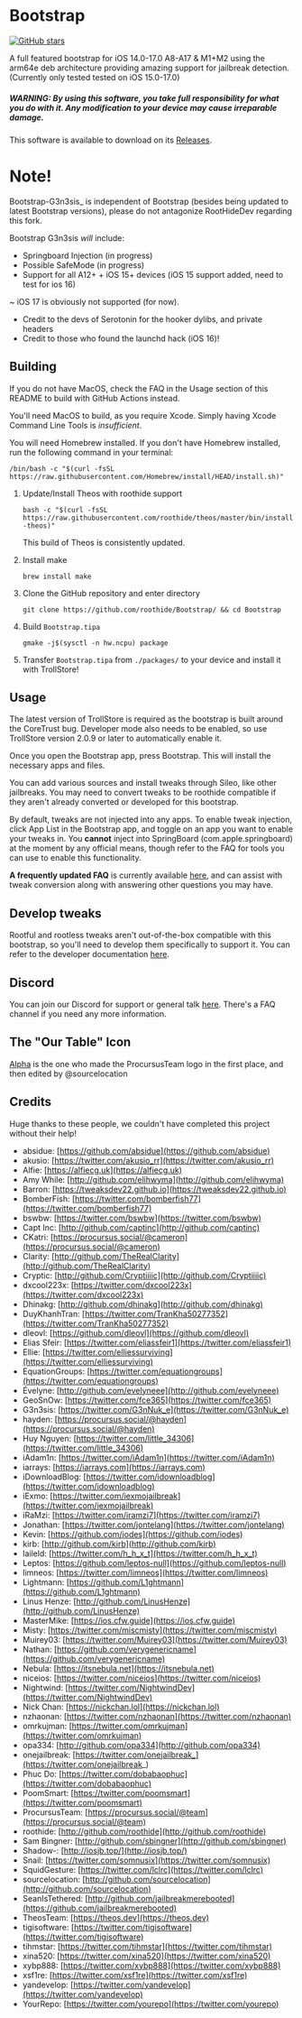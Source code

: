 # Bootstrap

[![GitHub stars](https://img.shields.io/github/stars/roothide/Bootstrap?style=social)](https://github.com/roothide/Bootstrap/stargazers)

A full featured bootstrap for iOS 14.0-17.0 A8-A17 & M1+M2 using the arm64e deb architecture providing amazing support for jailbreak detection. (Currently only tested tested on iOS 15.0-17.0)

##### *WARNING:* By using this software, you take full responsibility for what you do with it. Any modification to your device may cause irreparable damage.

This software is available to download on its [Releases](https://github.com/roothide/Bootstrap/releases).

# Note!
Bootstrap-G3n3sis_ is independent of Bootstrap (besides being updated to latest Bootstrap versions), please do not antagonize RootHideDev regarding this fork.

Bootstrap G3n3sis *will* include:
- Springboard Injection (in progress)
- Possible SafeMode (in progress)
- Support for all A12+ + iOS 15+ devices (iOS 15 support added, need to test for ios 16)

~ iOS 17 is obviously not supported (for now).

* Credit to the devs of Serotonin for the hooker dylibs, and private headers 
* Credit to those who found the launchd hack (iOS 16)!

## Building

If you do not have MacOS, check the FAQ in the Usage section of this README to build with GitHub Actions instead.

You'll need MacOS to build, as you require Xcode. Simply having Xcode Command Line Tools is *insufficient*.

You will need Homebrew installed. If you don't have Homebrew installed, run the following command in your terminal:

`/bin/bash -c "$(curl -fsSL https://raw.githubusercontent.com/Homebrew/install/HEAD/install.sh)"`

 1. Update/Install Theos with roothide support
    
    `bash -c "$(curl -fsSL https://raw.githubusercontent.com/roothide/theos/master/bin/install-theos)"`
    
    This build of Theos is consistently updated.

 2. Install make

    `brew install make`

 3. Clone the GitHub repository and enter directory

    `git clone https://github.com/roothide/Bootstrap/ && cd Bootstrap`

 5. Build `Bootstrap.tipa`

    `gmake -j$(sysctl -n hw.ncpu) package`

 6. Transfer `Bootstrap.tipa` from `./packages/` to your device and install it with TrollStore!

## Usage

The latest version of TrollStore is required as the bootstrap is built around the CoreTrust bug. Developer mode also needs to be enabled, so use TrollStore version 2.0.9 or later to automatically enable it.

Once you open the Bootstrap app, press Bootstrap. This will install the necessary apps and files.

You can add various sources and install tweaks through Sileo, like other jailbreaks. You may need to convert tweaks to be roothide compatible if they aren't already converted or developed for this bootstrap.

By default, tweaks are not injected into any apps. To enable tweak injection, click App List in the Bootstrap app, and toggle on an app you want to enable your tweaks in. You **cannot** inject into SpringBoard (com.apple.springboard) at the moment by any official means, though refer to the FAQ for tools you can use to enable this functionality.

**A frequently updated FAQ** is currently available [here](https://github.com/dleovl/Bootstrap/blob/faq/README.md), and can assist with tweak conversion along with answering other questions you may have.

## Develop tweaks

Rootful and rootless tweaks aren't out-of-the-box compatible with this bootstrap, so you'll need to develop them specifically to support it. You can refer to the developer documentation [here](https://github.com/roothide/Developer).

## Discord

You can join our Discord for support or general talk [here](https://discord.com/invite/scqCkumAYp). There's a FAQ channel if you need any more information.

## The "Our Table" Icon

[Alpha](https://github.com/TheAlphaStream) is the one who made the ProcursusTeam logo in the first place, and then edited by @sourcelocation

## Credits

Huge thanks to these people, we couldn't have completed this project without their help!

- absidue: [https://github.com/absidue](https://github.com/absidue)
- akusio: [https://twitter.com/akusio_rr](https://twitter.com/akusio_rr)
- Alfie: [https://alfiecg.uk](https://alfiecg.uk)
- Amy While: [http://github.com/elihwyma](http://github.com/elihwyma)
- Barron: [https://tweaksdev22.github.io](https://tweaksdev22.github.io)
- BomberFish: [https://twitter.com/bomberfish77](https://twitter.com/bomberfish77)
- bswbw: [https://twitter.com/bswbw](https://twitter.com/bswbw)
- Capt Inc: [http://github.com/captinc](http://github.com/captinc)
- CKatri: [https://procursus.social/@cameron](https://procursus.social/@cameron)
- Clarity: [http://github.com/TheRealClarity](http://github.com/TheRealClarity)
- Cryptic: [http://github.com/Cryptiiiic](http://github.com/Cryptiiiic)
- dxcool223x: [https://twitter.com/dxcool223x](https://twitter.com/dxcool223x)
- Dhinakg: [http://github.com/dhinakg](http://github.com/dhinakg)
- DuyKhanhTran: [https://twitter.com/TranKha50277352](https://twitter.com/TranKha50277352)
- dleovl: [https://github.com/dleovl](https://github.com/dleovl)
- Elias Sfeir: [https://twitter.com/eliassfeir1](https://twitter.com/eliassfeir1)
- Ellie: [https://twitter.com/elliessurviving](https://twitter.com/elliessurviving)
- EquationGroups: [https://twitter.com/equationgroups](https://twitter.com/equationgroups)
- Évelyne: [http://github.com/evelyneee](http://github.com/evelyneee)
- GeoSnOw: [https://twitter.com/fce365](https://twitter.com/fce365)
- G3n3sis: [https://twitter.com/G3nNuk_e](https://twitter.com/G3nNuk_e)
- hayden: [https://procursus.social/@hayden](https://procursus.social/@hayden)
- Huy Nguyen: [https://twitter.com/little_34306](https://twitter.com/little_34306)
- iAdam1n: [https://twitter.com/iAdam1n](https://twitter.com/iAdam1n)
- iarrays: [https://iarrays.com](https://iarrays.com)
- iDownloadBlog: [https://twitter.com/idownloadblog](https://twitter.com/idownloadblog)
- iExmo: [https://twitter.com/iexmojailbreak](https://twitter.com/iexmojailbreak)
- iRaMzi: [https://twitter.com/iramzi7](https://twitter.com/iramzi7)
- Jonathan: [https://twitter.com/jontelang](https://twitter.com/jontelang)
- Kevin: [https://github.com/iodes](https://github.com/iodes)
- kirb: [http://github.com/kirb](http://github.com/kirb)
- laileld: [https://twitter.com/h_h_x_t](https://twitter.com/h_h_x_t)
- Leptos: [https://github.com/leptos-null](https://github.com/leptos-null)
- limneos: [https://twitter.com/limneos](https://twitter.com/limneos)
- Lightmann: [https://github.com/L1ghtmann](https://github.com/L1ghtmann)
- Linus Henze: [http://github.com/LinusHenze](http://github.com/LinusHenze)
- MasterMike: [https://ios.cfw.guide](https://ios.cfw.guide)
- Misty: [https://twitter.com/miscmisty](https://twitter.com/miscmisty)
- Muirey03: [https://twitter.com/Muirey03](https://twitter.com/Muirey03)
- Nathan: [https://github.com/verygenericname](https://github.com/verygenericname)
- Nebula: [https://itsnebula.net](https://itsnebula.net)
- niceios: [https://twitter.com/niceios](https://twitter.com/niceios)
- Nightwind: [https://twitter.com/NightwindDev](https://twitter.com/NightwindDev)
- Nick Chan: [https://nickchan.lol](https://nickchan.lol)
- nzhaonan: [https://twitter.com/nzhaonan](https://twitter.com/nzhaonan)
- omrkujman: [https://twitter.com/omrkujman](https://twitter.com/omrkujman)
- opa334: [http://github.com/opa334](http://github.com/opa334)
- onejailbreak: [https://twitter.com/onejailbreak_](https://twitter.com/onejailbreak_)
- Phuc Do: [https://twitter.com/dobabaophuc](https://twitter.com/dobabaophuc)
- PoomSmart: [https://twitter.com/poomsmart](https://twitter.com/poomsmart)
- ProcursusTeam: [https://procursus.social/@team](https://procursus.social/@team)
- roothide: [http://github.com/roothide](http://github.com/roothide)
- Sam Bingner: [http://github.com/sbingner](http://github.com/sbingner)
- Shadow-: [http://iosjb.top/](http://iosjb.top/)
- Snail: [https://twitter.com/somnusix](https://twitter.com/somnusix)
- SquidGesture: [https://twitter.com/lclrc](https://twitter.com/lclrc)
- sourcelocation: [http://github.com/sourcelocation](http://github.com/sourcelocation)
- SeanIsTethered: [http://github.com/jailbreakmerebooted](https://github.com/jailbreakmerebooted)
- TheosTeam: [https://theos.dev](https://theos.dev)
- tigisoftware: [https://twitter.com/tigisoftware](https://twitter.com/tigisoftware)
- tihmstar: [https://twitter.com/tihmstar](https://twitter.com/tihmstar)
- xina520: [https://twitter.com/xina520](https://twitter.com/xina520)
- xybp888: [https://twitter.com/xybp888](https://twitter.com/xybp888)
- xsf1re: [https://twitter.com/xsf1re](https://twitter.com/xsf1re)
- yandevelop: [https://twitter.com/yandevelop](https://twitter.com/yandevelop)
- YourRepo: [https://twitter.com/yourepo](https://twitter.com/yourepo)
